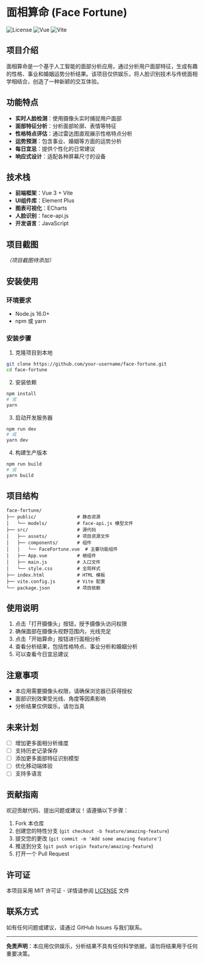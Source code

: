 # 面相算命 (Face Fortune)

![License](https://img.shields.io/badge/license-MIT-blue.svg)
![Vue](https://img.shields.io/badge/Vue-3.x-brightgreen.svg)
![Vite](https://img.shields.io/badge/Vite-6.x-purple.svg)

## 项目介绍

面相算命是一个基于人工智能的面部分析应用，通过分析用户面部特征，生成有趣的性格、事业和婚姻运势分析结果。该项目仅供娱乐，将人脸识别技术与传统面相学相结合，创造了一种新颖的交互体验。

## 功能特点

- **实时人脸检测**：使用摄像头实时捕捉用户面部
- **面部特征分析**：分析面部轮廓、表情等特征
- **性格特点评估**：通过雷达图直观展示性格特点分析
- **运势预测**：包含事业、婚姻等方面的运势分析
- **每日宜忌**：提供个性化的日常建议
- **响应式设计**：适配各种屏幕尺寸的设备

## 技术栈

- **前端框架**：Vue 3 + Vite
- **UI组件库**：Element Plus
- **图表可视化**：ECharts
- **人脸识别**：face-api.js
- **开发语言**：JavaScript

## 项目截图

*（项目截图待添加）*

## 安装使用

### 环境要求

- Node.js 16.0+
- npm 或 yarn

### 安装步骤

1. 克隆项目到本地

```bash
git clone https://github.com/your-username/face-fortune.git
cd face-fortune
```

2. 安装依赖

```bash
npm install
# 或
yarn
```

3. 启动开发服务器

```bash
npm run dev
# 或
yarn dev
```

4. 构建生产版本

```bash
npm run build
# 或
yarn build
```

## 项目结构

```
face-fortune/
├── public/               # 静态资源
│   └── models/           # face-api.js 模型文件
├── src/                  # 源代码
│   ├── assets/           # 项目资源文件
│   ├── components/       # 组件
│   │   └── FaceFortune.vue  # 主要功能组件
│   ├── App.vue           # 根组件
│   ├── main.js           # 入口文件
│   └── style.css         # 全局样式
├── index.html            # HTML 模板
├── vite.config.js        # Vite 配置
└── package.json          # 项目依赖
```

## 使用说明

1. 点击「打开摄像头」按钮，授予摄像头访问权限
2. 确保面部在摄像头视野范围内，光线充足
3. 点击「开始算命」按钮进行面相分析
4. 查看分析结果，包括性格特点、事业分析和婚姻分析
5. 可以查看今日宜忌建议

## 注意事项

- 本应用需要摄像头权限，请确保浏览器已获得授权
- 面部识别效果受光线、角度等因素影响
- 分析结果仅供娱乐，请勿当真

## 未来计划

- [ ] 增加更多面相分析维度
- [ ] 支持历史记录保存
- [ ] 添加更多面部特征识别模型
- [ ] 优化移动端体验
- [ ] 支持多语言

## 贡献指南

欢迎贡献代码、提出问题或建议！请遵循以下步骤：

1. Fork 本仓库
2. 创建您的特性分支 (`git checkout -b feature/amazing-feature`)
3. 提交您的更改 (`git commit -m 'Add some amazing feature'`)
4. 推送到分支 (`git push origin feature/amazing-feature`)
5. 打开一个 Pull Request

## 许可证

本项目采用 MIT 许可证 - 详情请参阅 [LICENSE](LICENSE) 文件

## 联系方式

如有任何问题或建议，请通过 GitHub Issues 与我们联系。

---

**免责声明**：本应用仅供娱乐，分析结果不具有任何科学依据，请勿将结果用于任何重要决策。
